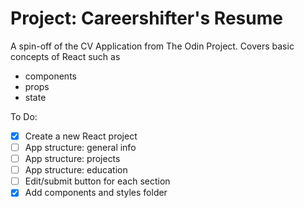# Project: Careershifter's Resume
A spin-off of the CV Application from The Odin Project. Covers basic concepts of React such as
- components
- props
- state

To Do:
- [x] Create a new React project
- [ ] App structure: general info
- [ ] App structure: projects
- [ ] App structure: education
- [ ] Edit/submit button for each section
- [x] Add components and styles folder